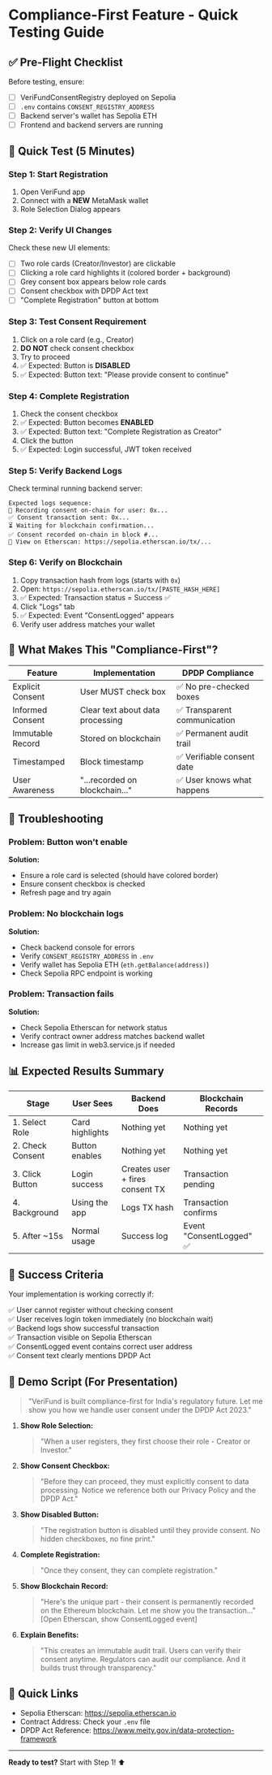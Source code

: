# Compliance-First Feature - Quick Testing Guide

## ✅ Pre-Flight Checklist

Before testing, ensure:
- [ ] VeriFundConsentRegistry deployed on Sepolia
- [ ] `.env` contains `CONSENT_REGISTRY_ADDRESS`
- [ ] Backend server's wallet has Sepolia ETH
- [ ] Frontend and backend servers are running

## 🚀 Quick Test (5 Minutes)

### Step 1: Start Registration
1. Open VeriFund app
2. Connect with a **NEW** MetaMask wallet
3. Role Selection Dialog appears

### Step 2: Verify UI Changes
Check these new UI elements:
- [ ] Two role cards (Creator/Investor) are clickable
- [ ] Clicking a role card highlights it (colored border + background)
- [ ] Grey consent box appears below role cards
- [ ] Consent checkbox with DPDP Act text
- [ ] "Complete Registration" button at bottom

### Step 3: Test Consent Requirement
1. Click on a role card (e.g., Creator)
2. **DO NOT** check consent checkbox
3. Try to proceed
4. ✅ Expected: Button is **DISABLED**
5. ✅ Expected: Button text: "Please provide consent to continue"

### Step 4: Complete Registration
1. Check the consent checkbox
2. ✅ Expected: Button becomes **ENABLED**
3. ✅ Expected: Button text: "Complete Registration as Creator"
4. Click the button
5. ✅ Expected: Login successful, JWT token received

### Step 5: Verify Backend Logs
Check terminal running backend server:

```
Expected logs sequence:
📝 Recording consent on-chain for user: 0x...
✅ Consent transaction sent: 0x...
⏳ Waiting for blockchain confirmation...
✅ Consent recorded on-chain in block #...
🔗 View on Etherscan: https://sepolia.etherscan.io/tx/...
```

### Step 6: Verify on Blockchain
1. Copy transaction hash from logs (starts with `0x`)
2. Open: `https://sepolia.etherscan.io/tx/[PASTE_HASH_HERE]`
3. ✅ Expected: Transaction status = Success ✅
4. Click "Logs" tab
5. ✅ Expected: Event "ConsentLogged" appears
6. Verify user address matches your wallet

## 🎯 What Makes This "Compliance-First"?

| Feature | Implementation | DPDP Compliance |
|---------|----------------|-----------------|
| Explicit Consent | User MUST check box | ✅ No pre-checked boxes |
| Informed Consent | Clear text about data processing | ✅ Transparent communication |
| Immutable Record | Stored on blockchain | ✅ Permanent audit trail |
| Timestamped | Block timestamp | ✅ Verifiable consent date |
| User Awareness | "...recorded on blockchain..." | ✅ User knows what happens |

## 🔧 Troubleshooting

### Problem: Button won't enable
**Solution:** 
- Ensure a role card is selected (should have colored border)
- Ensure consent checkbox is checked
- Refresh page and try again

### Problem: No blockchain logs
**Solution:**
- Check backend console for errors
- Verify `CONSENT_REGISTRY_ADDRESS` in `.env`
- Verify wallet has Sepolia ETH (`eth.getBalance(address)`)
- Check Sepolia RPC endpoint is working

### Problem: Transaction fails
**Solution:**
- Check Sepolia Etherscan for network status
- Verify contract owner address matches backend wallet
- Increase gas limit in web3.service.js if needed

## 📊 Expected Results Summary

| Stage | User Sees | Backend Does | Blockchain Records |
|-------|-----------|--------------|-------------------|
| 1. Select Role | Card highlights | Nothing yet | Nothing yet |
| 2. Check Consent | Button enables | Nothing yet | Nothing yet |
| 3. Click Button | Login success | Creates user + fires consent TX | Transaction pending |
| 4. Background | Using the app | Logs TX hash | Transaction confirms |
| 5. After ~15s | Normal usage | Success log | Event "ConsentLogged" ✅ |

## 🎉 Success Criteria

Your implementation is working correctly if:

✅ User cannot register without checking consent  
✅ User receives login token immediately (no blockchain wait)  
✅ Backend logs show successful transaction  
✅ Transaction visible on Sepolia Etherscan  
✅ ConsentLogged event contains correct user address  
✅ Consent text clearly mentions DPDP Act  

## 📝 Demo Script (For Presentation)

> "VeriFund is built compliance-first for India's regulatory future. Let me show you how we handle user consent under the DPDP Act 2023."

1. **Show Role Selection:** 
   > "When a user registers, they first choose their role - Creator or Investor."

2. **Show Consent Checkbox:**
   > "Before they can proceed, they must explicitly consent to data processing. Notice we reference both our Privacy Policy and the DPDP Act."

3. **Show Disabled Button:**
   > "The registration button is disabled until they provide consent. No hidden checkboxes, no fine print."

4. **Complete Registration:**
   > "Once they consent, they can complete registration."

5. **Show Blockchain Record:**
   > "Here's the unique part - their consent is permanently recorded on the Ethereum blockchain. Let me show you the transaction..."
   > [Open Etherscan, show ConsentLogged event]

6. **Explain Benefits:**
   > "This creates an immutable audit trail. Users can verify their consent anytime. Regulators can audit our compliance. And it builds trust through transparency."

## 🔗 Quick Links

- Sepolia Etherscan: https://sepolia.etherscan.io
- Contract Address: Check your `.env` file
- DPDP Act Reference: https://www.meity.gov.in/data-protection-framework

---

**Ready to test?** Start with Step 1! ⬆️
